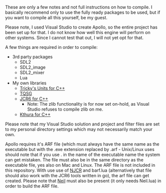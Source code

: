 These are only a few notes and not full instructions on how to compile.
I basically recommend only to use the fully ready packages to be used, but if you want to compile all this yourself, be my guest.


Please note, I used Visual Studio to create Apollo, so the entire project has been set up for that. I do not know how well this engine will perform on other systems. Since I cannot test that out, I will not yet opt for that.



A few things are required in order to compile:

- 3rd party packages
  - SDL2
  - SDL2_image
  - SDL2_mixer
  - Lua
- My own libraries
  - [Tricky's Units for C++](https://github.com/Tricky1975/TrickyUnits_CPP)
  - [TQSG](https://github.com/TrickyGameTools/TQSG)
  - [JCR6 for C++](https://github.com/jcr6/JCR6_CPP)
    - Note: The zlib functionality is for now set on-hold, as Visual Studio refuses to compile zlib on me.
  - [Kthura for C++](https://github.com/TrickyGameTools/Kthura-for-CPP)
  
Please note that my Visual Studio solution and project and filter files are set to my personal directory settings which may not necessarily match your own.



Apollo requires it's ARF file (which must always have the same name as the executable but with the .exe extension replaced by .arf - Unix/Linux uses should note that if you use . in the name of the executable name the system can get mistaken.
The file must also be in the same directory as the executable file, yes also on Mac and Linux. The ARF file is not included in this repository. With use use of [NJCR](https://github.com/jcr6/NJCR) and barf.lua (alternatively that file should also work with the JCR6 tools written in go), the arf file can get created. Please note that [Neil](https://github.com/NeilProject/Neil) must also be present (it only needs Neil.lua) in order to build the ARF file.

